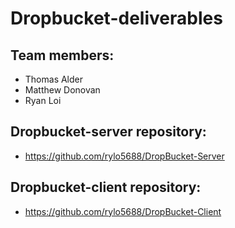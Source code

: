 # Dropbucket-deliverables
## Team members:
* Thomas Alder
* Matthew Donovan
* Ryan Loi

## Dropbucket-server repository: 
* https://github.com/rylo5688/DropBucket-Server

## Dropbucket-client repository: 
* https://github.com/rylo5688/DropBucket-Client
